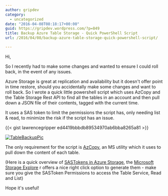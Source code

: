 ```yaml
---
author: gripdev
category:
  - uncategorized
date: "2016-04-08T08:18:17+00:00"
guid: https://gripdev.wordpress.com/?p=849
title: Backup Azure Table Storage - Quick PowerShell Script
url: /2016/04/08/backup-azure-table-storage-quick-powershell-script/

---
```

Hi,

So I recently had to make some changes and wanted to ensure I could roll back, in the event of any issues.

Azure Storage is great at replication and availability but it doesn't offer point in time restore, should you accidentally make some changes and want to roll back. So I wrote a quick little powershell script which uses AzCopy and the Table Storage Rest API to find all the tables in an account and then pull down a JSON file of their contents, tagged with the current time.

It uses a SAS token to limit the permissions the script has, only needing list & read, to minimize the risk if the script has an issue.

{{< gist lawrencegripper ed4419bbbdb89534970ab6bba8265a81 >}}

[![TableBackupPic](/wp-content/uploads/2016/04/tablebackuppic.png)](/wp-content/uploads/2016/04/tablebackuppic.png)

The only requirement for the script is [AzCopy](https://azure.microsoft.com/en-gb/documentation/articles/storage-use-azcopy/), an MS utility which it uses to pull down the content of each table.

(Here is a quick overview of [SASTokens in Azure Storage](https://azure.microsoft.com/en-gb/documentation/articles/storage-dotnet-shared-access-signature-part-1/), the [Microsoft Storage Explore](http://storageexplorer.com/) r offers a nice right click option to generate them - make sure you give the SASToken Permissions to access the Table Service, Read and List)

Hope it's useful!
